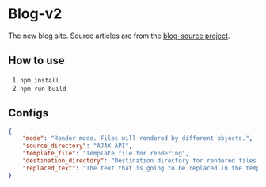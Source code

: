 # Blog-v2

The new blog site. Source articles are from the [blog-source project](https://github.com/iigmir/blog-source).

## How to use

1. `npm install`
2. `npm run build`

## Configs

```json
{
    "mode": "Render mode. Files will rendered by different objects.",
    "source_directory": "AJAX API",
    "template_file": "Template file for rendering",
    "destination_directory": "Destination directory for rendered files.",
    "replaced_text": "The text that is going to be replaced in the template file."
}
```

